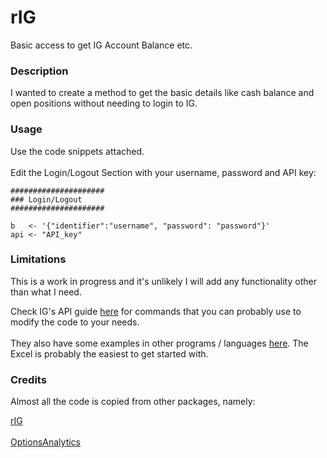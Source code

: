 # rIG
Basic access to get IG Account Balance etc.

### Description
I wanted to create a method to get the basic details like cash balance and open positions without needing to login to IG.

### Usage
Use the code snippets attached.
<br>
<br>
Edit the Login/Logout Section with your username, password and API key:
```
#####################
### Login/Logout
#####################

b   <- '{"identifier":"username", "password": "password"}'
api <- "API_key"
```

### Limitations
This is a work in progress and it's unlikely I will add any functionality other than what I need.

Check IG's API guide [here](https://labs.ig.com/rest-trading-api-reference) for commands that you can probably use to modify the code to your needs.
<br><br>
They also have some examples in other programs / languages [here](https://labs.ig.com/sample-apps). The Excel is probably the easiest to get started with.

### Credits
Almost all the code is copied from other packages, namely:

[rIG](https://github.com/JoeFernando/rIG/blob/master/R/functions.R)
<br>
<br>
[OptionsAnalytics](https://github.com/zumthor86/OptionsAnalytics)
